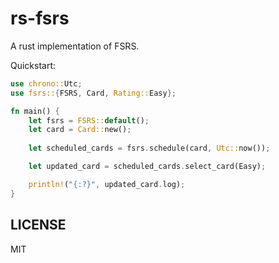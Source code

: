 # rs-fsrs
A rust implementation of FSRS.

Quickstart:
```rust
use chrono::Utc;
use fsrs::{FSRS, Card, Rating::Easy};

fn main() {
    let fsrs = FSRS::default();
    let card = Card::new();
    
    let scheduled_cards = fsrs.schedule(card, Utc::now());

    let updated_card = scheduled_cards.select_card(Easy);

    println!("{:?}", updated_card.log);
}
```

## LICENSE

MIT
